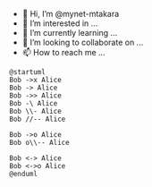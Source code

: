 - 👋 Hi, I’m @mynet-mtakara
- 👀 I’m interested in ...
- 🌱 I’m currently learning ...
- 💞️ I’m looking to collaborate on ...
- 📫 How to reach me ...

<!---
mynet-mtakara/mynet-mtakara is a ✨ special ✨ repository because its `README.md` (this file) appears on your GitHub profile.
You can click the Preview link to take a look at your changes.
--->



```
@startuml
Bob ->x Alice
Bob -> Alice
Bob ->> Alice
Bob -\ Alice
Bob \\- Alice
Bob //-- Alice

Bob ->o Alice
Bob o\\-- Alice

Bob <-> Alice
Bob <->o Alice
@enduml
```
